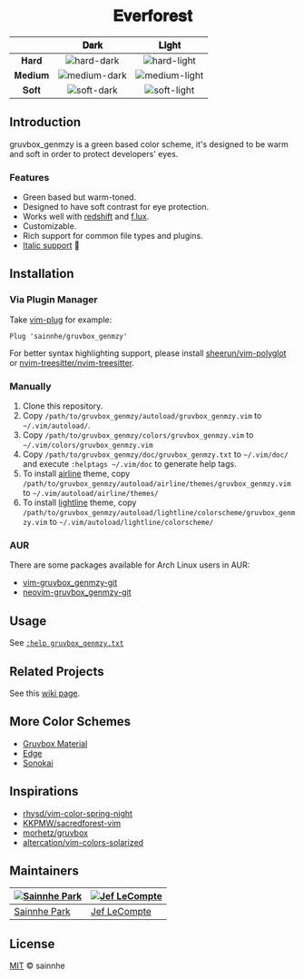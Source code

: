<h1 align="center">
𝐄𝐯𝐞𝐫𝐟𝐨𝐫𝐞𝐬𝐭
</h1>

|        |                                      𝐃𝐚𝐫𝐤                                      |                                      𝐋𝐢𝐠𝐡𝐭                                       |
| :----: | :----------------------------------------------------------------------------: | :------------------------------------------------------------------------------: |
|  𝐇𝐚𝐫𝐝  |   ![hard-dark](https://gitlab.com/sainnhe/img/-/raw/master/fn-dark-hard.png)   |   ![hard-light](https://gitlab.com/sainnhe/img/-/raw/master/fn-light-hard.png)   |
| 𝐌𝐞𝐝𝐢𝐮𝐦 | ![medium-dark](https://gitlab.com/sainnhe/img/-/raw/master/fn-dark-medium.png) | ![medium-light](https://gitlab.com/sainnhe/img/-/raw/master/fn-light-medium.png) |
|  𝐒𝐨𝐟𝐭  |   ![soft-dark](https://gitlab.com/sainnhe/img/-/raw/master/fn-dark-soft.png)   |   ![soft-light](https://gitlab.com/sainnhe/img/-/raw/master/fn-light-soft.png)   |

## Introduction

gruvbox_genmzy is a green based color scheme, it's designed to be warm and soft in order to protect developers' eyes.

### Features

- Green based but warm-toned.
- Designed to have soft contrast for eye protection.
- Works well with [redshift](https://github.com/jonls/redshift) and [f.lux](https://justgetflux.com).
- Customizable.
- Rich support for common file types and plugins.
- [Italic support](https://github.com/sainnhe/icursive-nerd-font) 🎉

## Installation

### Via Plugin Manager

Take [vim-plug](https://github.com/junegunn/vim-plug) for example:

```vim
Plug 'sainnhe/gruvbox_genmzy'
```

For better syntax highlighting support, please install [sheerun/vim-polyglot](https://github.com/sheerun/vim-polyglot) or [nvim-treesitter/nvim-treesitter](https://github.com/nvim-treesitter/nvim-treesitter).

### Manually

1. Clone this repository.
2. Copy `/path/to/gruvbox_genmzy/autoload/gruvbox_genmzy.vim` to `~/.vim/autoload/`.
3. Copy `/path/to/gruvbox_genmzy/colors/gruvbox_genmzy.vim` to `~/.vim/colors/gruvbox_genmzy.vim`
4. Copy `/path/to/gruvbox_genmzy/doc/gruvbox_genmzy.txt` to `~/.vim/doc/` and execute `:helptags ~/.vim/doc` to generate help tags.
5. To install [airline](https://github.com/vim-airline/vim-airline) theme, copy `/path/to/gruvbox_genmzy/autoload/airline/themes/gruvbox_genmzy.vim` to `~/.vim/autoload/airline/themes/`
6. To install [lightline](https://github.com/itchyny/lightline.vim) theme, copy `/path/to/gruvbox_genmzy/autoload/lightline/colorscheme/gruvbox_genmzy.vim` to `~/.vim/autoload/lightline/colorscheme/`

### AUR

There are some packages available for Arch Linux users in AUR:

- [vim-gruvbox_genmzy-git](https://aur.archlinux.org/pkgbase/vim-gruvbox_genmzy-git/)
- [neovim-gruvbox_genmzy-git](https://aur.archlinux.org/pkgbase/neovim-gruvbox_genmzy-git/)

## Usage

See [`:help gruvbox_genmzy.txt`](https://github.com/sainnhe/gruvbox_genmzy/blob/master/doc/gruvbox_genmzy.txt)

## Related Projects

See this [wiki page](https://github.com/sainnhe/gruvbox_genmzy/wiki).

## More Color Schemes

- [Gruvbox Material](https://github.com/sainnhe/gruvbox-material)
- [Edge](https://github.com/sainnhe/edge)
- [Sonokai](https://github.com/sainnhe/sonokai)

## Inspirations

- [rhysd/vim-color-spring-night](https://github.com/rhysd/vim-color-spring-night)
- [KKPMW/sacredforest-vim](https://github.com/KKPMW/sacredforest-vim)
- [morhetz/gruvbox](https://github.com/morhetz/gruvbox)
- [altercation/vim-colors-solarized](https://github.com/altercation/vim-colors-solarized)

## Maintainers

| [![Sainnhe Park](https://avatars1.githubusercontent.com/u/37491630?s=70&u=14e72916dcf467f393c532536387ec72a23747ec&v=4)](https://github.com/sainnhe) | [![Jef LeCompte](https://avatars0.githubusercontent.com/u/12074633?s=70&u=425e7f9db7a80a6615fd0d89bd58afdf7bddfda1&v=4)](https://github.com/jef) |
| ---------------------------------------------------------------------------------------------------------------------------------------------------- | ------------------------------------------------------------------------------------------------------------------------------------------------ |
| [Sainnhe Park](https://github.com/sainnhe)                                                                                                           | [Jef LeCompte](https://github.com/jef)                                                                                                           |

## License

[MIT](./LICENSE) © sainnhe
